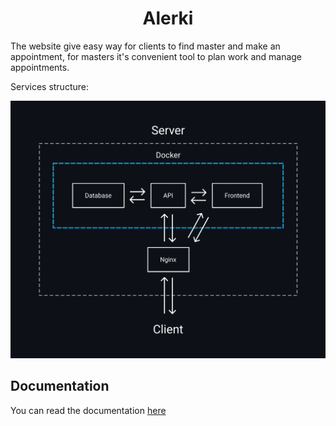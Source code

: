 <p align="center">
  <h1 align="center">Alerki</h1>
</p>

The website give easy way for clients to find master and make an appointment, for masters it's convenient tool to plan work and manage appointments.

Services structure:
<!-- **Services structure** -->

<p align="center">
  <img src="./docs/images/services-structure.svg">
</p>

## Documentation

You can read the documentation [here](./docs/README.md "Alerki documentation")
